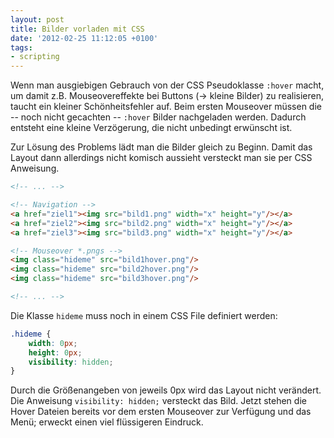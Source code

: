 ```yaml
---
layout: post
title: Bilder vorladen mit CSS
date: '2012-02-25 11:12:05 +0100'
tags:
- scripting
---
```

Wenn man ausgiebigen Gebrauch von der CSS Pseudoklasse `:hover` macht, um damit
z.B. Mouseovereffekte bei Buttons (-> kleine Bilder) zu realisieren, taucht ein
kleiner Schönheitsfehler auf. Beim ersten Mouseover müssen die -- noch nicht
gecachten -- `:hover` Bilder nachgeladen werden. Dadurch entsteht eine kleine
Verzögerung, die nicht unbedingt erwünscht ist.

Zur Lösung des Problems lädt man die Bilder gleich zu Beginn. Damit das Layout
dann allerdings nicht komisch aussieht versteckt man sie per CSS Anweisung.

```html
<!-- ... -->

<!-- Navigation -->
<a href="ziel1"><img src="bild1.png" width="x" height="y"/></a>
<a href="ziel2"><img src="bild2.png" width="x" height="y"/></a>
<a href="ziel3"><img src="bild3.png" width="x" height="y"/></a>

<!-- Mouseover *.pngs -->
<img class="hideme" src="bild1hover.png"/>
<img class="hideme" src="bild2hover.png"/>
<img class="hideme" src="bild3hover.png"/>

<!-- ... -->
```

Die Klasse `hideme` muss noch in einem CSS File definiert werden:

```css
.hideme {
    width: 0px;
    height: 0px;
    visibility: hidden;
}
```

Durch die Größenangeben von jeweils 0px wird das Layout nicht verändert. Die
Anweisung `visibility: hidden;` versteckt das Bild. Jetzt stehen die Hover
Dateien bereits vor dem ersten Mouseover zur Verfügung und das Menü; erweckt
einen viel flüssigeren Eindruck.
